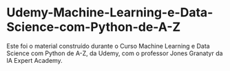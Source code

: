 # Udemy-Machine-Learning-e-Data-Science-com-Python-de-A-Z
Este foi o material construído durante o Curso Machine Learning e Data Science com Python de A-Z, da Udemy, com o professor Jones Granatyr da IA Expert Academy. 
